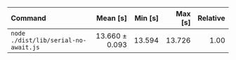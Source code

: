 | Command | Mean [s] | Min [s] | Max [s] | Relative |
|:---|---:|---:|---:|---:|
| `node ./dist/lib/serial-no-await.js` | 13.660 ± 0.093 | 13.594 | 13.726 | 1.00 |
